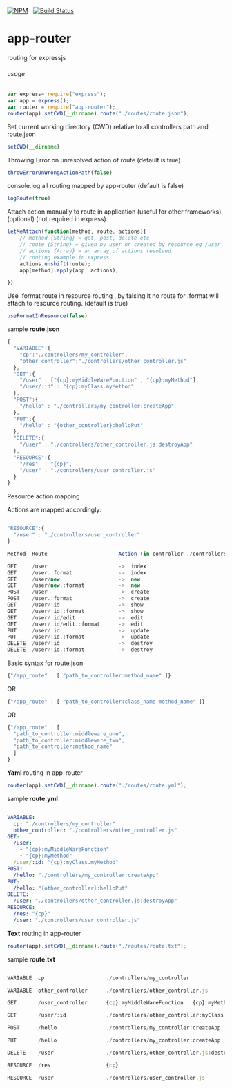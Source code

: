 [![NPM](https://nodei.co/npm/app-router.svg?downloads=true&downloadRank=true)](https://nodei.co/npm/app-router/)&nbsp;&nbsp;
[![Build Status](https://travis-ci.org/pradeep-mishra/app-router.svg?branch=master)](https://travis-ci.org/pradeep-mishra/app-router)


app-router
==============

routing for expressjs

###### usage

```javascript
var express= require("express");
var app = express();
var router = require("app-router");
router(app).setCWD(__dirname).route("./routes/route.json");

```
Set current working directory (CWD) relative to all controllers path and route.json

```javascript
setCWD(__dirname)
```
Throwing Error on unresolved action of route (default is true)

```javascript
throwErrorOnWrongActionPath(false)

```

console.log all routing mapped by app-router (default is false)

```javascript
logRoute(true)

```
Attach action manually to route in application (useful for other frameworks) (optional) (not required in express) 

```javascript
letMeAttach(function(method, route, actions){
    // method {String} = get, post, delete etc
    // route {String} = given by user or created by resource eg /user
    // actions {Array} = an array of actions resolved
    // routing example in express
    actions.unshift(route);
    app[method].apply(app, actions);

})

```

Use .format route in resource routing , by falsing it no route for .format will attach to resource routing. (default is true)

```javascript
useFormatInResource(false)

```


sample <b> route.json </b>

```javascript
{
  "VARIABLE":{
    "cp":"./controllers/my_controller",
    "other_controller":"./controllers/other_controller.js"
  },
  "GET":{
    "/user" : ["{cp}:myMiddleWareFunction" , "{cp}:myMethod"],
    "/user/:id" : "{cp}:myClass.myMethod"
  },
  "POST":{
    "/hello" : "./controllers/my_controller:createApp"
  },
  "PUT":{
    "/hello" : "{other_controller}:helloPut"
  },
  "DELETE":{
    "/user" : "./controllers/other_controller.js:destroyApp"
  },
  "RESOURCE":{
    "/res"  : "{cp}",
    "/user" : "./controllers/user_controller.js"
  }
}

```
Resource action mapping

Actions are mapped accordingly:

```javascript

"RESOURCE":{
  "/user" : "./controllers/user_controller"
}

Method  Route                       Action (in controller ./controllers/user_controller.js)

GET     /user                       ->  index
GET     /user.:format               ->  index
GET     /user/new                   ->  new
GET     /user/new.:format           ->  new
POST    /user                       ->  create
POST    /user.:format               ->  create
GET     /user/:id                   ->  show
GET     /user/:id.:format           ->  show
GET     /user/:id/edit              ->  edit
GET     /user/:id/edit.:format      ->  edit
PUT     /user/:id                   ->  update
PUT     /user/:id.:format           ->  update
DELETE  /user/:id                   ->  destroy
DELETE  /user/:id.:format           ->  destroy

```
Basic syntax for route.json

```javascript
{"/app_route" : [ "path_to_controller:method_name" ]}
```
OR
```javascript
{"/app_route" : [ "path_to_controller:class_name.method_name" ]}
```
OR

```javascript
{"/app_route" : [
  "path_to_controller:middleware_one", 
  "path_to_controller:middleware_two", 
  "path_to_controller:method_name" 
  ]
}
```



<b>Yaml</b> routing in app-router

```javascript
router(app).setCWD(__dirname).route("./routes/route.yml");

```

sample  <b> route.yml </b>

```yml

VARIABLE: 
  cp: "./controllers/my_controller"
  other_controller: "./controllers/other_controller.js"
GET: 
  /user: 
    - "{cp}:myMiddleWareFunction"
    - "{cp}:myMethod"
  /user/:id: "{cp}:myClass.myMethod"
POST: 
  /hello: "./controllers/my_controller:createApp"
PUT: 
  /hello: "{other_controller}:helloPut"
DELETE: 
  /user: "./controllers/other_controller.js:destroyApp"
RESOURCE: 
  /res: "{cp}"
  /user: "./controllers/user_controller.js"

```


<b>Text</b> routing in app-router

```javascript
router(app).setCWD(__dirname).route("./routes/route.txt");

```

sample  <b> route.txt </b>

```javascript

VARIABLE  cp                    ./controllers/my_controller

VARIABLE  other_controller      ./controllers/other_controller.js

GET       /user_controller      {cp}:myMiddleWareFunction   {cp}:myMethod

GET       /user/:id             ./controllers/other_controller:myClass.myAction

POST      /hello                ./controllers/my_controller:createApp

PUT       /hello                ./controllers/my_controller:createApp

DELETE    /user                 ./controllers/other_controller.js:destroyApp

RESOURCE  /res                  {cp}

RESOURCE  /user                 ./controllers/user_controller.js


```

